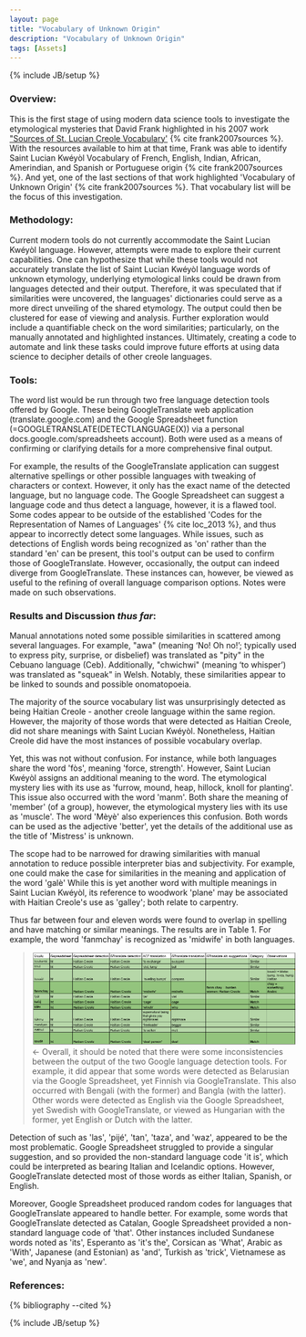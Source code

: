 ```yaml
---
layout: page
title: "Vocabulary of Unknown Origin"
description: "Vocabulary of Unknown Origin"
tags: [Assets]
---
```

{% include JB/setup %}


### Overview:

This is the first stage of using modern data science tools to investigate the etymological mysteries that David Frank highlighted in his 2007 work ["Sources of St. Lucian Creole Vocabulary'](http://saintluciancreole.dbfrank.net/workpapers/sources_of_vocabulary.pdf) {% cite frank2007sources %}. With the resources available to him at that time, Frank was able to identify Saint Lucian Kwéyòl Vocabulary of French, English, Indian,  African, Amerindian, and Spanish or Portuguese origin {% cite frank2007sources %}. And yet, one of the last sections of that work highlighted 'Vocabulary of Unknown Origin' {% cite frank2007sources %}. That vocabulary list will be the focus of this investigation.


### Methodology:

Current modern tools do not currently accommodate the Saint Lucian Kwéyòl language. However, attempts were made to explore their current capabilities. One can hypothesize that while these tools would not accurately translate the list of Saint Lucian Kwéyòl language words of unknown etymology, underlying etymological links could be drawn from languages detected and their output. Therefore, it was speculated that if similarities were uncovered, the languages' dictionaries could serve as a more direct unveiling of the shared etymology. The output could then be clustered for ease of viewing and analysis. Further exploration would include a quantifiable check on the word similarities; particularly, on the manually annotated and highlighted instances. Ultimately, creating a code to automate and link these tasks could improve future efforts at using data science to decipher details of other creole languages.


### Tools:

The word list would be run through two free language detection tools offered by Google. These being GoogleTranslate web application (translate.google.com) and the Google Spreadsheet function  (=GOOGLETRANSLATE(DETECTLANGUAGE(X)) via a personal docs.google.com/spreadsheets account). Both were used as a means of confirming or clarifying details for a more comprehensive final output. 


For example, the results of the GoogleTranslate application can suggest alternative spellings or other possible languages with tweaking of characters or context. However, it only has the exact name of the detected language, but no language code. The Google Spreadsheet can suggest a language code and thus detect a language, however, it is a flawed tool. Some codes appear to be outside of the established 'Codes for the Representation of Names of Languages' {% cite loc_2013 %}, and thus appear to incorrectly detect some languages. While issues, such as detections of English words being recognized as 'on' rather than the standard 'en' can be present, this tool's output can be used to confirm those of GoogleTranslate. However, occasionally, the output can indeed diverge from GoogleTranslate. These instances can, however, be viewed as useful to the refining of overall language comparison options. Notes were made on such observations. 


### Results and Discussion *thus far*:

Manual annotations noted some possible similarities in scattered among several languages. For example, "awa"  (meaning ‘No! Oh no!’; typically used to express pity, surprise, or disbelief) was translated as "pity" in the Cebuano language (Ceb). Additionally, "chwichwi" (meaning ‘to whisper’) was translated as "squeak" in Welsh. Notably, these similarities appear to be linked to sounds and possible onomatopoeia. 

The majority of the source vocabulary list was unsurprisingly detected as being Haitian Creole - another creole language within the same region. However, the majority of those words that were detected as Haitian Creole, did not share meanings with Saint Lucian Kwéyòl. Nonetheless, Haitian Creole did have the most instances of possible vocabulary overlap. 

Yet, this was not without confusion. For instance, while both languages share the word 'fòs', meaning 'force, strength'. However, Saint Lucian Kwéyòl assigns an additional meaning to the word. The etymological mystery lies with its use as 'furrow, mound, heap, hillock, knoll for planting'. This issue also occurred with the word 'manm'. Both share the meaning of 'member' (of a group), however, the etymological mystery lies with its use as 'muscle'. The word 'Mèyè' also experiences this confusion. Both words can be used as the adjective 'better', yet the details of the additional use as the title of 'Mistress' is unknown.

The scope had to be narrowed for drawing similarities with manual annotation to reduce possible interpreter bias and subjectivity. For example, one could make the case for similarities in the meaning and application of the word 'galè' While this is yet another word with multiple meanings in Saint Lucian Kwéyòl, its reference to woodwork 'plane' may be associated with Haitian Creole's use as 'galley'; both relate to carpentry.
	
Thus far between four and eleven words were found to overlap in spelling and have matching or similar meanings. The results are in Table 1. For example, the word 'fanmchay' is recognized as 'midwife' in both languages. 

>![Table1](https://raw.githubusercontent.com/llord1/llord1.github.io/master/resources/pictures/ht_translationtable.PNG)<-
Overall, it should be noted that there were some inconsistencies between the output of the two Google language detection tools. For example, it did appear that some words were detected as Belarusian via the Google Spreadsheet, yet Finnish via GoogleTranslate. This also occurred with Bengali (with the former) and  Bangla (with the latter). Other words were detected as English via the Google Spreadsheet, yet Swedish with GoogleTranslate, or viewed as Hungarian with the former, yet English or Dutch with the latter. 

Detection of such as 'las', 'pijé', 'tan', 'taza', and 'waz', appeared to be the most problematic. Google Spreadsheet struggled to provide a singular suggestion, and so provided the non-standard language code 'it is', which could be interpreted as bearing Italian and Icelandic options. However, GoogleTranslate detected most of those words as either Italian, Spanish, or English. 

Moreover, Google Spreadsheet produced random codes for languages that GoogleTranslate appeared to handle better. For example, some words that GoogleTranslate detected as Catalan, Google Spreadsheet provided a non-standard language code of 'that'. Other instances included Sundanese words noted as 'its', Esperanto as 'it's the', Corsican as 'What', Arabic as 'With', Japanese (and Estonian) as 'and', Turkish as 'trick', Vietnamese as 'we', and Nyanja as 'new'.


### References:


{% bibliography --cited %}

{% include JB/setup %}
